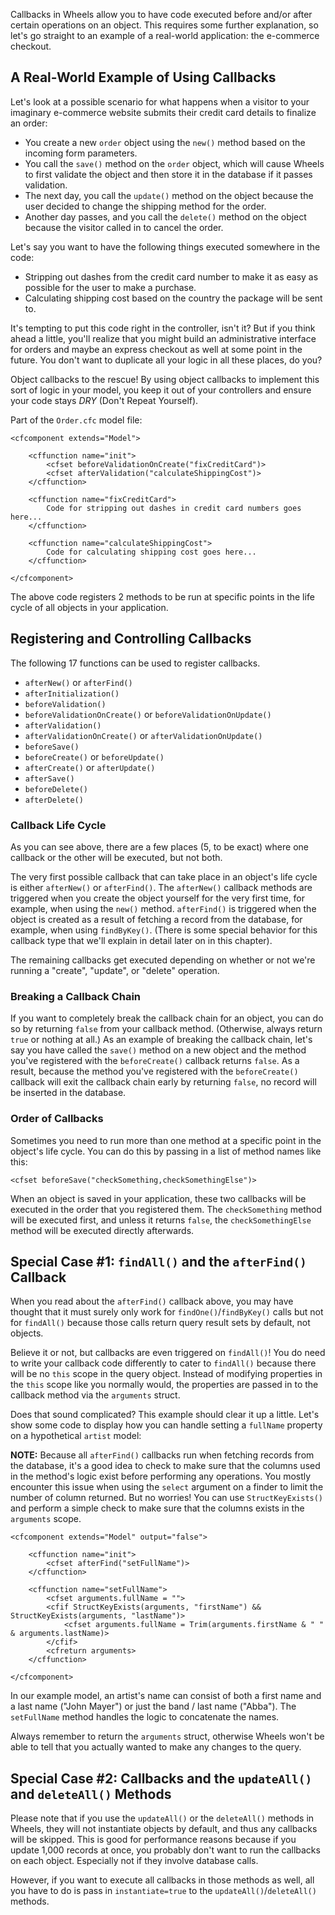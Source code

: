 Callbacks in Wheels allow you to have code executed before and/or after certain operations on an object. This requires some further explanation, so let's go straight to an example of a real-world application: the e-commerce checkout.

## A Real-World Example of Using Callbacks ##

Let's look at a possible scenario for what happens when a visitor to your imaginary e-commerce website submits their credit card details to finalize an order:

  * You create a new `order` object using the `new()` method based on the incoming form parameters.
  * You call the `save()` method on the `order` object, which will cause Wheels to first validate the object and then store it in the database if it passes validation.
  * The next day, you call the `update()` method on the object because the user decided to change the shipping method for the order.
  * Another day passes, and you call the `delete()` method on the object because the visitor called in to cancel the order.

Let's say you want to have the following things executed somewhere in the code:

  * Stripping out dashes from the credit card number to make it as easy as possible for the user to make a purchase.
  * Calculating shipping cost based on the country the package will be sent to.

It's tempting to put this code right in the controller, isn't it? But if you think ahead a little, you'll realize that you might build an administrative interface for orders and maybe an express checkout as well at some point in the future. You don't want to duplicate all your logic in all these places, do you?

Object callbacks to the rescue! By using object callbacks to implement this sort of logic in your model, you keep it out of your controllers and ensure your code stays _DRY_ (Don't Repeat Yourself).

Part of the `Order.cfc` model file:

```
<cfcomponent extends="Model">
  
    <cffunction name="init">
        <cfset beforeValidationOnCreate("fixCreditCard")>
        <cfset afterValidation("calculateShippingCost")>
    </cffunction>  

    <cffunction name="fixCreditCard">
        Code for stripping out dashes in credit card numbers goes here...
    </cffunction>

    <cffunction name="calculateShippingCost">
        Code for calculating shipping cost goes here...
    </cffunction>

</cfcomponent>
```

The above code registers 2 methods to be run at specific points in the life cycle of all objects in your application.

## Registering and Controlling Callbacks ##

The following 17 functions can be used to register callbacks.

  * `afterNew()` or `afterFind()`
  * `afterInitialization()`
  * `beforeValidation()`
  * `beforeValidationOnCreate()` or `beforeValidationOnUpdate()`
  * `afterValidation()`
  * `afterValidationOnCreate()` or `afterValidationOnUpdate()`
  * `beforeSave()`
  * `beforeCreate()` or `beforeUpdate()`
  * `afterCreate()` or `afterUpdate()`
  * `afterSave()`
  * `beforeDelete()`
  * `afterDelete()`

### Callback Life Cycle ###

As you can see above, there are a few places (5, to be exact) where one callback or the other will be executed, but not both.

The very first possible callback that can take place in an object's life cycle is either `afterNew()` or `afterFind()`. The `afterNew()` callback methods are triggered when you create the object yourself for the very first time, for example, when using the `new()` method. `afterFind()` is triggered when the object is created as a result of fetching a record from the database, for example, when using `findByKey()`. (There is some special behavior for this callback type that we'll explain in detail later on in this chapter).

The remaining callbacks get executed depending on whether or not we're running a "create", "update", or "delete" operation.

### Breaking a Callback Chain ###

If you want to completely break the callback chain for an object, you can do so by returning `false` from your callback method. (Otherwise, always return `true` or nothing at all.) As an example of breaking the callback chain, let's say you have called the `save()` method on a new object and the method you've registered with the `beforeCreate()` callback returns `false`. As a result, because the method you've registered with the `beforeCreate()` callback will exit the callback chain early by returning `false`, no record will be inserted in the database.

### Order of Callbacks ###

Sometimes you need to run more than one method at a specific point in the object's life cycle. You can do this by passing in a list of method names like this:

```
<cfset beforeSave("checkSomething,checkSomethingElse")>
```

When an object is saved in your application, these two callbacks will be executed in the order that you registered them. The `checkSomething` method will be executed first, and unless it returns `false`, the `checkSomethingElse` method will be executed directly afterwards.

## Special Case #1: `findAll()` and the `afterFind()` Callback ##

When you read about the `afterFind()` callback above, you may have thought that it must surely only work for `findOne()`/`findByKey()` calls but not for `findAll()` because those calls return query result sets by default, not objects.

Believe it or not, but callbacks are even triggered on `findAll()`! You do need to write your callback code differently to cater to `findAll()` because there will be no `this` scope in the query object. Instead of modifying properties in the `this` scope like you normally would, the properties are passed in to the callback method via the `arguments` struct.

Does that sound complicated? This example should clear it up a little. Let's show some code to display how you can handle setting a `fullName` property on a hypothetical `artist` model:

**NOTE:** Because all `afterFind()` callbacks run when fetching records from the database, it's a good idea to check to make sure that the columns used in the method's logic exist before performing any operations. You mostly encounter this issue when using the `select` argument on a finder to limit the number of column returned. But no worries! You can use `StructKeyExists()` and perform a simple check to make sure that the columns exists in the `arguments` scope.

```
<cfcomponent extends="Model" output="false">

    <cffunction name="init">
        <cfset afterFind("setFullName")>
    </cffunction>

    <cffunction name="setFullName">
        <cfset arguments.fullName = "">
        <cfif StructKeyExists(arguments, "firstName") && StructKeyExists(arguments, "lastName")>
            <cfset arguments.fullName = Trim(arguments.firstName & " " & arguments.lastName)>
        </cfif>
        <cfreturn arguments>
    </cffunction>

</cfcomponent>
```

In our example model, an artist's name can consist of both a first name and a last name ("John Mayer") or just the band / last name ("Abba"). The `setFullName` method handles the logic to concatenate the names.

Always remember to return the `arguments` struct, otherwise Wheels won't be able to tell that you actually wanted to make any changes to the query.

## Special Case #2: Callbacks and the `updateAll()` and `deleteAll()` Methods ##

Please note that if you use the `updateAll()` or the `deleteAll()` methods in Wheels, they will not instantiate objects by default, and thus any callbacks will be skipped. This is good for performance reasons because if you update 1,000 records at once, you probably don't want to run the callbacks on each object. Especially not if they involve database calls.

However, if you want to execute all callbacks in those methods as well, all you have to do is pass in `instantiate=true` to the `updateAll()`/`deleteAll()` methods.